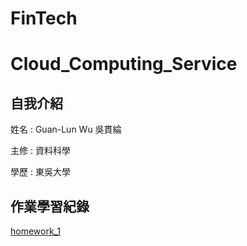 # FinTech
Cloud_Computing_Service
==

自我介紹
--

姓名 : Guan-Lun Wu 吳貫綸

主修 : 資料科學

學歷 : 東吳大學

作業學習紀錄
--
[homework_1](AWS_HW/HW1/about_cloud_computing.md)
